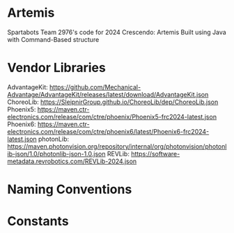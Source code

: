 # Artemis
Spartabots Team 2976's code for 2024 Crescendo: Artemis
Built using Java with Command-Based structure

# Vendor Libraries
AdvantageKit: https://github.com/Mechanical-Advantage/AdvantageKit/releases/latest/download/AdvantageKit.json
ChoreoLib: https://SleipnirGroup.github.io/ChoreoLib/dep/ChoreoLib.json
Phoenix5: https://maven.ctr-electronics.com/release/com/ctre/phoenix/Phoenix5-frc2024-latest.json
Phoenix6: https://maven.ctr-electronics.com/release/com/ctre/phoenix6/latest/Phoenix6-frc2024-latest.json
photonLib: https://maven.photonvision.org/repository/internal/org/photonvision/photonlib-json/1.0/photonlib-json-1.0.json
REVLib: https://software-metadata.revrobotics.com/REVLib-2024.json

# Naming Conventions

# Constants


